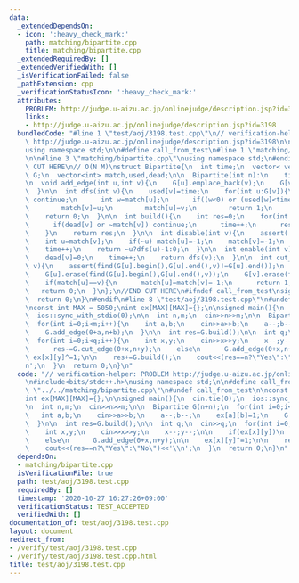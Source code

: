 ```yaml
---
data:
  _extendedDependsOn:
  - icon: ':heavy_check_mark:'
    path: matching/bipartite.cpp
    title: matching/bipartite.cpp
  _extendedRequiredBy: []
  _extendedVerifiedWith: []
  _isVerificationFailed: false
  _pathExtension: cpp
  _verificationStatusIcon: ':heavy_check_mark:'
  attributes:
    PROBLEM: http://judge.u-aizu.ac.jp/onlinejudge/description.jsp?id=3198
    links:
    - http://judge.u-aizu.ac.jp/onlinejudge/description.jsp?id=3198
  bundledCode: "#line 1 \"test/aoj/3198.test.cpp\"\n// verification-helper: PROBLEM\
    \ http://judge.u-aizu.ac.jp/onlinejudge/description.jsp?id=3198\n\n#include<bits/stdc++.h>\n\
    using namespace std;\n\n#define call_from_test\n#line 1 \"matching/bipartite.cpp\"\
    \n\n#line 3 \"matching/bipartite.cpp\"\nusing namespace std;\n#endif\n//BEGIN\
    \ CUT HERE\n// O(N M)\nstruct Bipartite{\n  int time;\n  vector< vector<int> >\
    \ G;\n  vector<int> match,used,dead;\n\n  Bipartite(int n):\n    time(0),G(n),match(n,-1),used(n,-1),dead(n,0){}\n\
    \n  void add_edge(int u,int v){\n    G[u].emplace_back(v);\n    G[v].emplace_back(u);\n\
    \  }\n\n  int dfs(int v){\n    used[v]=time;\n    for(int u:G[v]){\n      if(dead[u])\
    \ continue;\n      int w=match[u];\n      if((w<0) or (used[w]<time and dfs(w))){\n\
    \        match[v]=u;\n        match[u]=v;\n        return 1;\n      }\n    }\n\
    \    return 0;\n  }\n\n  int build(){\n    int res=0;\n    for(int v=0;v<(int)G.size();v++){\n\
    \      if(dead[v] or ~match[v]) continue;\n      time++;\n      res+=dfs(v);\n\
    \    }\n    return res;\n  }\n\n  int disable(int v){\n    assert(!dead[v]);\n\
    \    int u=match[v];\n    if(~u) match[u]=-1;\n    match[v]=-1;\n    dead[v]=1;\n\
    \    time++;\n    return ~u?dfs(u)-1:0;\n  }\n\n  int enable(int v){\n    assert(dead[v]);\n\
    \    dead[v]=0;\n    time++;\n    return dfs(v);\n  }\n\n  int cut_edge(int u,int\
    \ v){\n    assert(find(G[u].begin(),G[u].end(),v)!=G[u].end());\n    assert(find(G[v].begin(),G[v].end(),u)!=G[v].end());\n\
    \    G[u].erase(find(G[u].begin(),G[u].end(),v));\n    G[v].erase(find(G[v].begin(),G[v].end(),u));\n\
    \    if(match[u]==v){\n      match[u]=match[v]=-1;\n      return 1;\n    }\n \
    \   return 0;\n  }\n};\n//END CUT HERE\n#ifndef call_from_test\nsigned main(){\n\
    \  return 0;\n}\n#endif\n#line 8 \"test/aoj/3198.test.cpp\"\n#undef call_from_test\n\
    \nconst int MAX = 5050;\nint ex[MAX][MAX]={};\n\nsigned main(){\n  cin.tie(0);\n\
    \  ios::sync_with_stdio(0);\n\n  int n,m;\n  cin>>n>>m;\n\n  Bipartite G(n+n);\n\
    \  for(int i=0;i<m;i++){\n    int a,b;\n    cin>>a>>b;\n    a--;b--;\n    ex[a][b]=1;\n\
    \    G.add_edge(0+a,n+b);\n  }\n\n  int res=G.build();\n\n  int q;\n  cin>>q;\n\
    \  for(int i=0;i<q;i++){\n    int x,y;\n    cin>>x>>y;\n    x--;y--;\n\n    if(ex[x][y])\n\
    \      res-=G.cut_edge(0+x,n+y);\n    else\n      G.add_edge(0+x,n+y);\n\n   \
    \ ex[x][y]^=1;\n\n    res+=G.build();\n    cout<<(res==n?\"Yes\":\"No\")<<'\\\
    n';\n  }\n  return 0;\n}\n"
  code: "// verification-helper: PROBLEM http://judge.u-aizu.ac.jp/onlinejudge/description.jsp?id=3198\n\
    \n#include<bits/stdc++.h>\nusing namespace std;\n\n#define call_from_test\n#include\
    \ \"../../matching/bipartite.cpp\"\n#undef call_from_test\n\nconst int MAX = 5050;\n\
    int ex[MAX][MAX]={};\n\nsigned main(){\n  cin.tie(0);\n  ios::sync_with_stdio(0);\n\
    \n  int n,m;\n  cin>>n>>m;\n\n  Bipartite G(n+n);\n  for(int i=0;i<m;i++){\n \
    \   int a,b;\n    cin>>a>>b;\n    a--;b--;\n    ex[a][b]=1;\n    G.add_edge(0+a,n+b);\n\
    \  }\n\n  int res=G.build();\n\n  int q;\n  cin>>q;\n  for(int i=0;i<q;i++){\n\
    \    int x,y;\n    cin>>x>>y;\n    x--;y--;\n\n    if(ex[x][y])\n      res-=G.cut_edge(0+x,n+y);\n\
    \    else\n      G.add_edge(0+x,n+y);\n\n    ex[x][y]^=1;\n\n    res+=G.build();\n\
    \    cout<<(res==n?\"Yes\":\"No\")<<'\\n';\n  }\n  return 0;\n}\n"
  dependsOn:
  - matching/bipartite.cpp
  isVerificationFile: true
  path: test/aoj/3198.test.cpp
  requiredBy: []
  timestamp: '2020-10-27 16:27:26+09:00'
  verificationStatus: TEST_ACCEPTED
  verifiedWith: []
documentation_of: test/aoj/3198.test.cpp
layout: document
redirect_from:
- /verify/test/aoj/3198.test.cpp
- /verify/test/aoj/3198.test.cpp.html
title: test/aoj/3198.test.cpp
---
```

